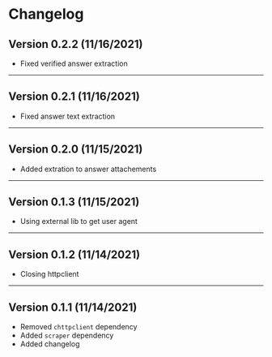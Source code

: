 # Changelog

## Version 0.2.2 (11/16/2021)

- Fixed verified answer extraction

---

## Version 0.2.1 (11/16/2021)

- Fixed answer text extraction

---

## Version 0.2.0 (11/15/2021)

- Added extration to answer attachements

---

## Version 0.1.3 (11/15/2021)

- Using external lib to get user agent

---

## Version 0.1.2 (11/14/2021)

- Closing httpclient

---

## Version 0.1.1 (11/14/2021)

- Removed `chttpclient` dependency
- Added `scraper` dependency
- Added changelog
